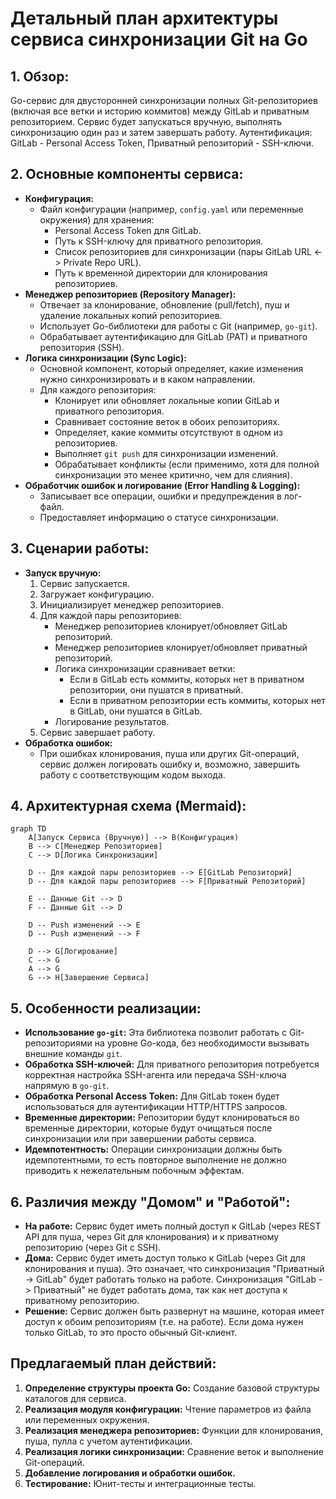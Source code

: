 # Детальный план архитектуры сервиса синхронизации Git на Go

## 1. Обзор:
Go-сервис для двусторонней синхронизации полных Git-репозиториев (включая все ветки и историю коммитов) между GitLab и приватным репозиторием. Сервис будет запускаться вручную, выполнять синхронизацию один раз и затем завершать работу. Аутентификация: GitLab - Personal Access Token, Приватный репозиторий - SSH-ключи.

## 2. Основные компоненты сервиса:

*   **Конфигурация:**
    *   Файл конфигурации (например, `config.yaml` или переменные окружения) для хранения:
        *   Personal Access Token для GitLab.
        *   Путь к SSH-ключу для приватного репозитория.
        *   Список репозиториев для синхронизации (пары GitLab URL <-> Private Repo URL).
        *   Путь к временной директории для клонирования репозиториев.
*   **Менеджер репозиториев (Repository Manager):**
    *   Отвечает за клонирование, обновление (pull/fetch), пуш и удаление локальных копий репозиториев.
    *   Использует Go-библиотеки для работы с Git (например, `go-git`).
    *   Обрабатывает аутентификацию для GitLab (PAT) и приватного репозитория (SSH).
*   **Логика синхронизации (Sync Logic):**
    *   Основной компонент, который определяет, какие изменения нужно синхронизировать и в каком направлении.
    *   Для каждого репозитория:
        *   Клонирует или обновляет локальные копии GitLab и приватного репозитория.
        *   Сравнивает состояние веток в обоих репозиториях.
        *   Определяет, какие коммиты отсутствуют в одном из репозиториев.
        *   Выполняет `git push` для синхронизации изменений.
        *   Обрабатывает конфликты (если применимо, хотя для полной синхронизации это менее критично, чем для слияния).
*   **Обработчик ошибок и логирование (Error Handling & Logging):**
    *   Записывает все операции, ошибки и предупреждения в лог-файл.
    *   Предоставляет информацию о статусе синхронизации.

## 3. Сценарии работы:

*   **Запуск вручную:**
    1.  Сервис запускается.
    2.  Загружает конфигурацию.
    3.  Инициализирует менеджер репозиториев.
    4.  Для каждой пары репозиториев:
        *   Менеджер репозиториев клонирует/обновляет GitLab репозиторий.
        *   Менеджер репозиториев клонирует/обновляет приватный репозиторий.
        *   Логика синхронизации сравнивает ветки:
            *   Если в GitLab есть коммиты, которых нет в приватном репозитории, они пушатся в приватный.
            *   Если в приватном репозитории есть коммиты, которых нет в GitLab, они пушатся в GitLab.
        *   Логирование результатов.
    5.  Сервис завершает работу.
*   **Обработка ошибок:**
    *   При ошибках клонирования, пуша или других Git-операций, сервис должен логировать ошибку и, возможно, завершить работу с соответствующим кодом выхода.

## 4. Архитектурная схема (Mermaid):

```mermaid
graph TD
    A[Запуск Сервиса (Вручную)] --> B(Конфигурация)
    B --> C[Менеджер Репозиториев]
    C --> D[Логика Синхронизации]

    D -- Для каждой пары репозиториев --> E[GitLab Репозиторий]
    D -- Для каждой пары репозиториев --> F[Приватный Репозиторий]

    E -- Данные Git --> D
    F -- Данные Git --> D

    D -- Push изменений --> E
    D -- Push изменений --> F

    D --> G[Логирование]
    C --> G
    A --> G
    G --> H[Завершение Сервиса]
```

## 5. Особенности реализации:

*   **Использование `go-git`:** Эта библиотека позволит работать с Git-репозиториями на уровне Go-кода, без необходимости вызывать внешние команды `git`.
*   **Обработка SSH-ключей:** Для приватного репозитория потребуется корректная настройка SSH-агента или передача SSH-ключа напрямую в `go-git`.
*   **Обработка Personal Access Token:** Для GitLab токен будет использоваться для аутентификации HTTP/HTTPS запросов.
*   **Временные директории:** Репозитории будут клонироваться во временные директории, которые будут очищаться после синхронизации или при завершении работы сервиса.
*   **Идемпотентность:** Операции синхронизации должны быть идемпотентными, то есть повторное выполнение не должно приводить к нежелательным побочным эффектам.

## 6. Различия между "Домом" и "Работой":

*   **На работе:** Сервис будет иметь полный доступ к GitLab (через REST API для пуша, через Git для клонирования) и к приватному репозиторию (через Git с SSH).
*   **Дома:** Сервис будет иметь доступ только к GitLab (через Git для клонирования и пуша). Это означает, что синхронизация "Приватный -> GitLab" будет работать только на работе. Синхронизация "GitLab -> Приватный" не будет работать дома, так как нет доступа к приватному репозиторию.
*   **Решение:** Сервис должен быть развернут на машине, которая имеет доступ к обоим репозиториям (т.е. на работе). Если дома нужен только GitLab, то это просто обычный Git-клиент.

## Предлагаемый план действий:

1.  **Определение структуры проекта Go:** Создание базовой структуры каталогов для сервиса.
2.  **Реализация модуля конфигурации:** Чтение параметров из файла или переменных окружения.
3.  **Реализация менеджера репозиториев:** Функции для клонирования, пуша, пулла с учетом аутентификации.
4.  **Реализация логики синхронизации:** Сравнение веток и выполнение Git-операций.
5.  **Добавление логирования и обработки ошибок.**
6.  **Тестирование:** Юнит-тесты и интеграционные тесты.